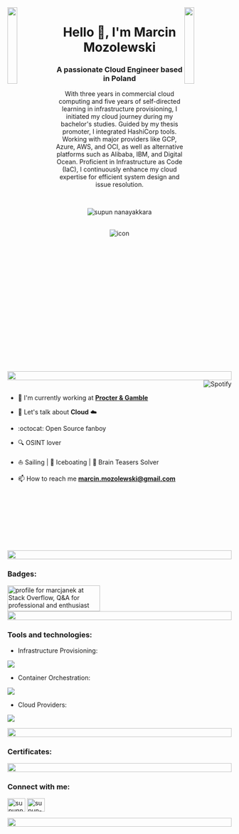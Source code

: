 <img align="left" src="https://user-images.githubusercontent.com/65187002/144930161-2f783401-8d27-4fdf-a2f7-cc0ba32f1f1f.gif" width="21%" style="display:inline;">
<img align="right" src="https://user-images.githubusercontent.com/65187002/144930161-2f783401-8d27-4fdf-a2f7-cc0ba32f1f1f.gif" width="21%" style="display:inline;">

<h1 align="center">Hello 👋, I'm Marcin Mozolewski</h1>
<h3 align="center">A passionate Cloud Engineer based in Poland</h3>
<p align="center"> With three years in commercial cloud computing and five years of self-directed learning in infrastructure provisioning, I initiated my cloud journey during my bachelor's studies. Guided by my thesis promoter, I integrated HashiCorp tools. Working with major providers like GCP, Azure, AWS, and OCI, as well as alternative platforms such as Alibaba, IBM, and Digital Ocean. Proficient in Infrastructure as Code (IaC), I continuously enhance my cloud expertise for efficient system design and issue resolution. </p>
<br>
<p align="center">
 <img src="https://komarev.com/ghpvc/?username=marcjanek&label=PROFILE+VIEWS&color=0e75b6&style=plastic&abbreviated=true" alt="supun nanayakkara" /> 
</p>

<br>
<div align="center">
  <img src="https://skillicons.dev/icons?i=terraform,gcp,azure,cloudflare,docker,linux,git" alt="icon" />
</div>

<img src="https://i.imgur.com/dBaSKWF.gif" height="20" width="100%">

<br>

<img align="right" alt="Spotify" src="https://spotify-github-profile.vercel.app/api/view?uid=1176862723&cover_image=true&theme=default&show_offline=true&background_color=121212&interchange=true&bar_color=53b14f&bar_color_cover=true">
<br>

- 🔭 I'm currently working at **[Procter & Gamble](https://us.pg.com/)**

- 💬 Let's talk about **Cloud** :cloud:

- :octocat: Open Source fanboy

- 🔍 OSINT lover

- ⛵ Sailing | 🚤 Iceboating | 🧠 Brain Teasers Solver

- 📫 How to reach me **[marcin.mozolewski@gmail.com](mailto:marcin.mozolewski@gmail.com?subject=Contact)**

<br><br><br><br><br><br>
<br>

<img src="https://i.imgur.com/dBaSKWF.gif" height="20" width="100%">

<h3 align="left">Badges:</h3>
<a href="https://stackoverflow.com/users/13347227/marcjanek"><img src="https://stackoverflow.com/users/flair/13347227.png?theme=dark" width="208" height="58" alt="profile for marcjanek at Stack Overflow, Q&amp;A for professional and enthusiast programmers" title="profile for marcjanek at Stack Overflow, Q&amp;A for professional and enthusiast programmers"></a>

<img src="https://i.imgur.com/dBaSKWF.gif" height="20" width="100%">

<h3 align="left">Tools and technologies:</h3>

- Infrastructure Provisioning:
<p align="left">
  <a href="https://skillicons.dev">
    <img src="https://skillicons.dev/icons?i=terraform, ansible" />
  </a>
</p>

- Container Orchestration:
<p align="left">
  <a href="https://skillicons.dev">
    <img src="https://skillicons.dev/icons?i=kubernetes, " />
  </a>
</p>

- Cloud Providers:
<p align="left">
  <a href="https://skillicons.dev">
    <img src="https://skillicons.dev/icons?i=gcp,azure,aws" />
  </a>
</p>

<img src="https://i.imgur.com/dBaSKWF.gif" height="20" width="100%">

<h3 align="left">Certificates:</h3>

<img src="https://i.imgur.com/dBaSKWF.gif" height="20" width="100%">

<h3 align="left">Connect with me:</h3>
<p align="left">
<a href="https://pl.linkedin.com/in/marcin-mozolewski" target="blank"><img align="center" src="https://raw.githubusercontent.com/rahuldkjain/github-profile-readme-generator/master/src/images/icons/Social/linked-in-alt.svg" alt="supunnanayakkara" height="30" width="40" /></a>
<a href="https://stackoverflow.com/users/13347227/marcin-mozolewski" target="blank"><img align="center" src="https://raw.githubusercontent.com/rahuldkjain/github-profile-readme-generator/master/src/images/icons/Social/stack-overflow.svg" alt="supun-nanayakkara" height="30" width="40" /></a>
</p>

<img src="https://i.imgur.com/dBaSKWF.gif" height="20" width="100%">
